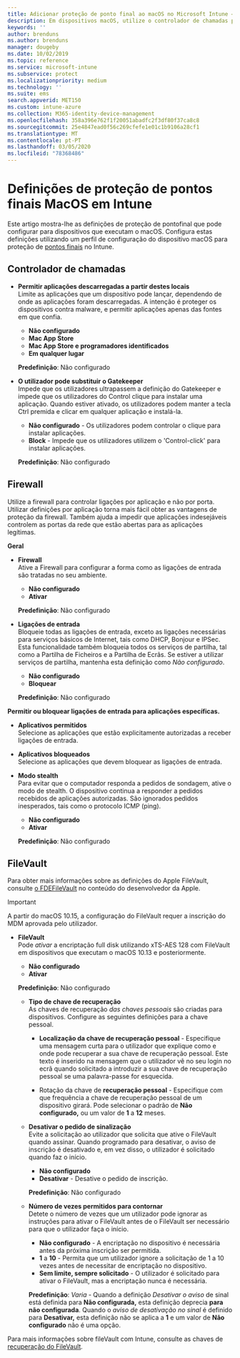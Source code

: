 ```yaml
---
title: Adicionar proteção de ponto final ao macOS no Microsoft Intune – Azure | Microsoft Docs
description: Em dispositivos macOS, utilize o controlador de chamadas para determinar onde as aplicações podem ser instaladas, incluindo a Mac App Store. Ativar ou configurar uma firewall permite aplicações específicas, bloqueia aplicações específicas, utiliza o modo invisível e até bloqueia determinados tipos de ligações de entrada com o Microsoft Intune.
keywords: ''
author: brenduns
ms.author: brenduns
manager: dougeby
ms.date: 10/02/2019
ms.topic: reference
ms.service: microsoft-intune
ms.subservice: protect
ms.localizationpriority: medium
ms.technology: ''
ms.suite: ems
search.appverid: MET150
ms.custom: intune-azure
ms.collection: M365-identity-device-management
ms.openlocfilehash: 358a396e762f1f20051abadfc2f3df80f37ca8c8
ms.sourcegitcommit: 25e4847ead0f56c269cfefe1e01c1b9106a28cf1
ms.translationtype: MT
ms.contentlocale: pt-PT
ms.lasthandoff: 03/05/2020
ms.locfileid: "78368486"
---
```

# <a name="macos-endpoint-protection-settings-in-intune"></a>Definições de proteção de pontos finais MacOS em Intune  

Este artigo mostra-lhe as definições de proteção de pontofinal que pode configurar para dispositivos que executam o macOS. Configura estas definições utilizando um perfil de configuração do dispositivo macOS para proteção de [pontos finais](endpoint-protection-configure.md) no Intune.  

## <a name="gatekeeper"></a>Controlador de chamadas  

- **Permitir aplicações descarregadas a partir destes locais**  
  Limite as aplicações que um dispositivo pode lançar, dependendo de onde as aplicações foram descarregadas. A intenção é proteger os dispositivos contra malware, e permitir aplicações apenas das fontes em que confia.  

  - **Não configurado**  
  - **Mac App Store**  
  - **Mac App Store e programadores identificados**  
  - **Em qualquer lugar**  

  **Predefinição**: Não configurado  

- **O utilizador pode substituir o Gatekeeper**  
  Impede que os utilizadores ultrapassem a definição do Gatekeeper e impede que os utilizadores do Control clique para instalar uma aplicação. Quando estiver ativado, os utilizadores podem manter a tecla Ctrl premida e clicar em qualquer aplicação e instalá-la.  
 
  - **Não configurado** - Os utilizadores podem controlar o clique para instalar aplicações.  
  - **Block** - Impede que os utilizadores utilizem o 'Control-click' para instalar aplicações.  

  **Predefinição**: Não configurado  

## <a name="firewall"></a>Firewall  

Utilize a firewall para controlar ligações por aplicação e não por porta. Utilizar definições por aplicação torna mais fácil obter as vantagens de proteção da firewall. Também ajuda a impedir que aplicações indesejáveis controlem as portas da rede que estão abertas para as aplicações legítimas.  

**Geral**
- **Firewall**  
  Ative a Firewall para configurar a forma como as ligações de entrada são tratadas no seu ambiente.  
  - **Não configurado**  
  - **Ativar**  

  **Predefinição**: Não configurado  

- **Ligações de entrada**  
  Bloqueie todas as ligações de entrada, exceto as ligações necessárias para serviços básicos de Internet, tais como DHCP, Bonjour e IPSec. Esta funcionalidade também bloqueia todos os serviços de partilha, tal como a Partilha de Ficheiros e a Partilha de Ecrãs. Se estiver a utilizar serviços de partilha, mantenha esta definição como *Não configurado*.  
  - **Não configurado**  
  - **Bloquear**  

  **Predefinição**: Não configurado  

**Permitir ou bloquear ligações de entrada para aplicações específicas.**  

  - **Aplicativos permitidos**  
    Selecione as aplicações que estão explicitamente autorizadas a receber ligações de entrada.  

  - **Aplicativos bloqueados**  
    Selecione as aplicações que devem bloquear as ligações de entrada.  

  - **Modo stealth**  
    Para evitar que o computador responda a pedidos de sondagem, ative o modo de stealth. O dispositivo continua a responder a pedidos recebidos de aplicações autorizadas. São ignorados pedidos inesperados, tais como o protocolo ICMP (ping).  
    - **Não configurado**  
    - **Ativar**  

    **Predefinição**: Não configurado  

## <a name="filevault"></a>FileVault  
Para obter mais informações sobre as definições do Apple FileVault, consulte [o FDEFileVault](https://developer.apple.com/documentation/devicemanagement/fdefilevault) no conteúdo do desenvolvedor da Apple. 

> [!IMPORTANT]  
> A partir do macOS 10.15, a configuração do FileVault requer a inscrição do MDM aprovada pelo utilizador. 

- **FileVault**  
  Pode *ativar* a encriptação full disk utilizando xTS-AES 128 com FileVault em dispositivos que executam o macOS 10.13 e posteriormente.  
  - **Não configurado**  
  - **Ativar**  

  **Predefinição**: Não configurado  

  - **Tipo de chave de recuperação**  
    As chaves de recuperação *das chaves pessoais* são criadas para dispositivos. Configure as seguintes definições para a chave pessoal.  

    - **Localização da chave de recuperação pessoal** - Especifique uma mensagem curta para o utilizador que explique como e onde pode recuperar a sua chave de recuperação pessoal. Este texto é inserido na mensagem que o utilizador vê no seu login no ecrã quando solicitado a introduzir a sua chave de recuperação pessoal se uma palavra-passe for esquecida.  
      
    - Rotação da chave de **recuperação pessoal** - Especifique com que frequência a chave de recuperação pessoal de um dispositivo girará. Pode selecionar o padrão de **Não configurado,** ou um valor de **1** a **12** meses.  

  - **Desativar o pedido de sinalização**  
    Evite a solicitação ao utilizador que solicita que ative o FileVault quando assinar.  Quando programado para desativar, o aviso de inscrição é desativado e, em vez disso, o utilizador é solicitado quando faz o início.  
    - **Não configurado**  
    - **Desativar** - Desative o pedido de inscrição.

    **Predefinição**: Não configurado  

  - **Número de vezes permitidos para contornar**  
  Detete o número de vezes que um utilizador pode ignorar as instruções para ativar o FileVault antes de o FileVault ser necessário para que o utilizador faça o início. 

    - **Não configurado** - A encriptação no dispositivo é necessária antes da próxima inscrição ser permitida.  
    - **1** a **10** - Permita que um utilizador ignore a solicitação de 1 a 10 vezes antes de necessitar de encriptação no dispositivo.  
    - **Sem limite, sempre solicitado** - O utilizador é solicitado para ativar o FileVault, mas a encriptação nunca é necessária.  
 
    **Predefinição**: *Varia* - Quando a definição *Desativar o aviso* de sinal está definida para **Não configurada,** esta definição deprecia **para não configurada**. Quando o *aviso de desativação no sinal* é definido para **Desativar,** esta definição não se aplica a **1** e um valor de **Não configurado** não é uma opção.

Para mais informações sobre fileVault com Intune, consulte as chaves de [recuperação do FileVault](encryption-monitor.md#filevault-recovery-keys).

